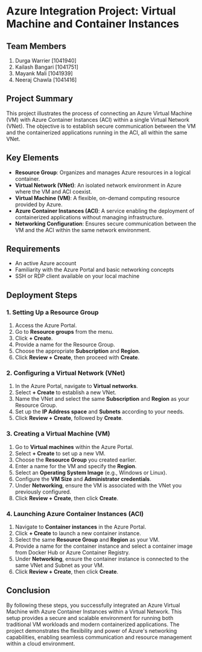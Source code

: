 # Azure Integration Project: Virtual Machine and Container Instances

## Team Members
1. Durga Warrier [1041940]
2. Kailash Bangari [1041751]
3. Mayank Mali [1041939]
4. Neeraj Chawla [1041416]

## Project Summary
This project illustrates the process of connecting an Azure Virtual Machine (VM) with Azure Container Instances (ACI) within a single Virtual Network (VNet). The objective is to establish secure communication between the VM and the containerized applications running in the ACI, all within the same VNet.

## Key Elements
- **Resource Group**: Organizes and manages Azure resources in a logical container.
- **Virtual Network (VNet)**: An isolated network environment in Azure where the VM and ACI coexist.
- **Virtual Machine (VM)**: A flexible, on-demand computing resource provided by Azure.
- **Azure Container Instances (ACI)**: A service enabling the deployment of containerized applications without managing infrastructure.
- **Networking Configuration**: Ensures secure communication between the VM and the ACI within the same network environment.

## Requirements
- An active Azure account
- Familiarity with the Azure Portal and basic networking concepts
- SSH or RDP client available on your local machine

## Deployment Steps

### 1. Setting Up a Resource Group
1. Access the Azure Portal.
2. Go to **Resource groups** from the menu.
3. Click **+ Create**.
4. Provide a name for the Resource Group.
5. Choose the appropriate **Subscription** and **Region**.
6. Click **Review + Create**, then proceed with **Create**.

### 2. Configuring a Virtual Network (VNet)
1. In the Azure Portal, navigate to **Virtual networks**.
2. Select **+ Create** to establish a new VNet.
3. Name the VNet and select the same **Subscription** and **Region** as your Resource Group.
4. Set up the **IP Address space** and **Subnets** according to your needs.
5. Click **Review + Create**, followed by **Create**.

### 3. Creating a Virtual Machine (VM)
1. Go to **Virtual machines** within the Azure Portal.
2. Select **+ Create** to set up a new VM.
3. Choose the **Resource Group** you created earlier.
4. Enter a name for the VM and specify the **Region**.
5. Select an **Operating System Image** (e.g., Windows or Linux).
6. Configure the **VM Size** and **Administrator credentials**.
7. Under **Networking**, ensure the VM is associated with the VNet you previously configured.
8. Click **Review + Create**, then click **Create**.

### 4. Launching Azure Container Instances (ACI)
1. Navigate to **Container instances** in the Azure Portal.
2. Click **+ Create** to launch a new container instance.
3. Select the same **Resource Group** and **Region** as your VM.
4. Provide a name for the container instance and select a container image from Docker Hub or Azure Container Registry.
5. Under **Networking**, ensure the container instance is connected to the same VNet and Subnet as your VM.
6. Click **Review + Create**, then click **Create**.

## Conclusion
By following these steps, you successfully integrated an Azure Virtual Machine with Azure Container Instances within a Virtual Network. This setup provides a secure and scalable environment for running both traditional VM workloads and modern containerized applications. The project demonstrates the flexibility and power of Azure's networking capabilities, enabling seamless communication and resource management within a cloud environment.
